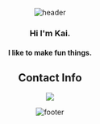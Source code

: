 <div align=center>
  
  ![header](https://capsule-render.vercel.app/api?type=waving&color=auto&height=250&section=header&text=Welcome&fontSize=90&fontAlignY=43)
  
<p>
  <h3> Hi I'm Kai.</h3> 
  <h4>I like to make fun things.</h4>
</p>
  
   ## Contact Info
  
<p>
    <a href="mailto:gladay014@gmail.com" target="_blank"><img src="https://img.shields.io/badge/Gmail-D14836?style=for-the-badge&logo=gmail&logoColor=white"/></a>
</p>
  

![footer](https://capsule-render.vercel.app/api?type=waving&color=auto&height=250&section=footer)

</div>


